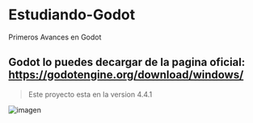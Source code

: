 # Estudiando-Godot
Primeros Avances en Godot

## Godot lo puedes decargar de la pagina oficial: https://godotengine.org/download/windows/

>Este proyecto esta en la version 4.4.1

![imagen](https://github.com/user-attachments/assets/3e0ba79b-2573-4336-bdfd-aff268b805d8)
